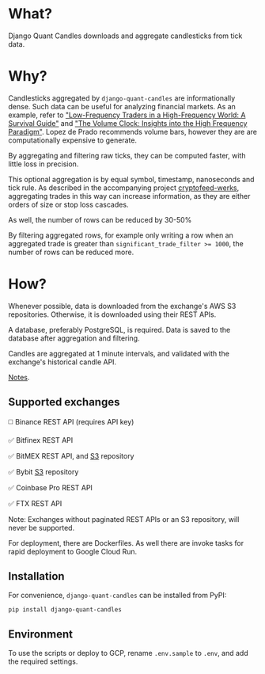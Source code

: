 # What?

Django Quant Candles downloads and aggregate candlesticks from tick data.

# Why?

Candlesticks aggregated by `django-quant-candles` are informationally dense. Such data can be useful for analyzing financial markets. As an example, refer to ["Low-Frequency Traders in a High-Frequency World: A Survival Guide"](https://papers.ssrn.com/sol3/papers.cfm?abstract_id=2150876) and ["The Volume Clock: Insights into the High Frequency Paradigm"](https://papers.ssrn.com/sol3/papers.cfm?abstract_id=2034858). Lopez de Prado recommends volume bars, however they are are computationally expensive to generate.

By aggregating and filtering raw ticks, they can be computed faster, with little loss in precision.

This optional aggregation is by equal symbol, timestamp, nanoseconds and tick rule. As described in the accompanying project [cryptofeed-werks](https://github.com/globophobe/cryptofeed-werks), aggregating trades in this way can increase information, as they are either orders of size or stop loss cascades.

As well, the number of rows can be reduced by 30-50%

By filtering aggregated rows, for example only writing a row when an aggregated trade is greater than `significant_trade_filter >= 1000`, the number of rows can be reduced more.

# How?

Whenever possible, data is downloaded from the exchange's AWS S3 repositories. Otherwise, it is downloaded using their REST APIs. 

A database, preferably PostgreSQL, is required. Data is saved to the database after aggregation and filtering. 

Candles are aggregated at 1 minute intervals, and validated with the exchange's historical candle API.

[Notes](https://github.com/globophobe/django-quant-candles/blob/main/NOTES.md).


Supported exchanges
-------------------

:white_medium_square: Binance REST API (requires API key)

:white_check_mark: Bitfinex REST API

:white_check_mark: BitMEX REST API, and [S3](https://public.bitmex.com/) repository

:white_check_mark: Bybit [S3](https://public.bybit.com/) repository

:white_check_mark: Coinbase Pro REST API

:white_check_mark: FTX REST API

Note: Exchanges without paginated REST APIs or an S3 repository, will never be supported.

For deployment, there are Dockerfiles. As well there are invoke tasks for rapid deployment to Google Cloud Run.


Installation
------------

For convenience, `django-quant-candles` can be installed from PyPI:

```
pip install django-quant-candles
```

Environment
-----------

To use the scripts or deploy to GCP, rename `.env.sample` to `.env`, and add the required settings.
